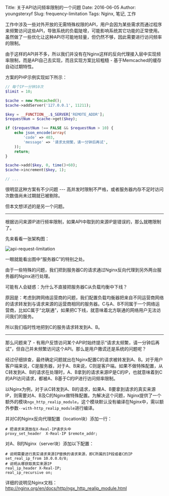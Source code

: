 Title: 关于API访问频率限制的一个问题
Date: 2016-06-05
Author: youngsterxyf
Slug: frequency-limitation
Tags: Nginx, 笔记, 工作

工作中涉及一些对外开放的无需特殊权限的API，用户会因为某些需求而通过程序来频繁访问这些API，导致系统的负载陡增，可能影响系统其它功能的正常使用。虽然做了一些优化让这种API尽可能地轻量，但仍然不够，因此需要进行访问频率的限制。

由于这样的API并不多，所以我们并没有在Nginx这样的反向代理接入层中实现频率限制，而是API自己去实现，而且实现方案比较粗糙 - 基于Memcached的缓存自动过期特性。

方案的PHP示例实现如下所示：

```php
// 每个IP一分钟10次
$limit = 10;

$cache = new Memcached();
$cache->addServer('127.0.0.1', 11211);

$key = __FUNCTION__.$_SERVER['REMOTE_ADDR'];
$requestNum = $cache->get($key);

if ($requestNum !== FALSE && $requestNum > 10) {
    echo json_encode(array(
        'code' => 403,
        'message' => '请求太频繁，请一分钟后再试',
    ));
    return;
}

$cache->add($key, 0, time()+60);
$cache->increment($key, 1);

// ...
```

很明显这种方案有不少问题 --- 高并发时限制不严格，或者服务器内存不足时访问次数值尚未过期就已被剔除。

但本文想详述的是另一个问题。

------

根据访问来源IP进行频率限制，如果API中取到的来源IP是错误的，那么就瞎限制了。

先来看看一张架构图：

![api-request-limitation](https://i.loli.net/2020/06/14/KgHvYRDF7smy61h.png)

一眼就能看出图中“服务器C”的特别之处。

由于一些特殊的问题，我们把到服务器C的请求通过Nginx反向代理到另外两台服务器的Nginx进行处理。

可能有人会疑惑：为什么不直接把服务器C从负载均衡中下线？

原因是：考虑到跨网络运营商的问题，我们配置负载均衡器把来自不同运营商网络的请求转发到与请求来源的运营商相同的服务器。C与A、B不同属于一个网络运营商，比如C属于“北联通”，如果把C下线，就意味着北方联通的网络用户无法访问我们的服务。

所以我们临时性地把到C的服务请求转发到A、B。

------

那么问题来了 - 有用户反馈访问某个API时始终提示“请求太频繁，请一分钟后再试”，但自己并未频繁访问这个API。那么是用户撒谎还是系统的问题呢？

经过仔细排查，最终确定问题就出在Nginx配置C的请求被转发到A、B。对于用户客户端来说，C是服务器，对于A、B来说，C则是客户端。如果不做特殊配置，从C转发到A、B的请求在处理时，A、B拿到的请求来源IP是C的IP，也就意味着到C的API访问请求，都被A、B基于C的IP进行访问频率限制。

以Nginx为例，对于从C转发到A、B的请求，如果A、B要拿到请求的真实来源IP，则需要对A、B及C的Nginx做特殊配置。为解决这个问题，Nginx提供了一个额外的模块`ngx_http_realip_module`，这个模块默认没有编译在Nginx中，需以额外参数`--with-http_realip_module`进行编译。

并对C的Nginx反向代理配置（location块）添加一行：

```
# 把请求来源放在X-Real-IP请求头中
proxy_set_header  X-Real-IP $remote_addr;
```

对A、B的Nginx（server块）添加以下配置：

```
# 说明需要进行真实请求来源IP替换的请求来源，即C所属的IP段或者C的IP
set_real_ip_from 10.0.0.0/8;
# 说明从哪获取真实来源IP
real_ip_header X-Real-IP;
real_ip_recursive on;
```

详细的说明见Nginx文档：http://nginx.org/en/docs/http/ngx_http_realip_module.html

